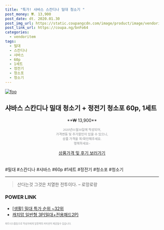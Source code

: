 ```yaml
--- 
title: "특가! 샤바스 스칸디나 밀대 청소기 " 
post_money: ₩. 13,900 
post_date: dt. 2020.01.30 
post_img_url: https://static.coupangcdn.com/image/product/image/vendoritem/2019/01/07/3640376374/660cc5f4-b385-40a7-829a-f9e2249af976.jpg 
post_link_url: https://coupa.ng/bnFo64 
categories: 
  - vendoritem 
tags: 
  - 밀대 
  - 스칸디나 
  - 샤바스 
  - 60p 
  - 1세트 
  - 정전기 
  - 청소포 
  - 청소기 
--- 
```

[![foo](https://static.coupangcdn.com/image/product/image/vendoritem/2019/01/07/3640376374/660cc5f4-b385-40a7-829a-f9e2249af976.jpg)](https://coupa.ng/bnFo64) 

## 샤바스 스칸디나 밀대 청소기 + 정전기 청소포 60p, 1세트 
<p style="text-align: center;">**₩ 13,900**</p> 
<p style="text-align: center;"><span style="color: #898c8f; font-family: Georgia,Times,serif; font-size: 0.75em;">2020년01월30일에 작성되어, <br>가격변동 및 추가할인이 있을 수 있으니,<br> 상품 가격을 꼭!확인해주세요.<br>행복하세요~</span> 
</p>	 
<div markdown="0" style="text-align: center;"><a href="https://coupa.ng/bnFo64" class="btn btn--success">상품가격 및 후기 보러가기</a></div> 
<br><br> 
  #밀대 #스칸디나 #샤바스 #60p #1세트 #정전기 #청소포 #청소기 
<hr> 

> 산다는것 그것은 치열한 전투이다.  – 로망로랑 


### POWER LINK

* <a href="https://blog.naver.com/sakai111/221789778841" target="_blank"> [생활] 밀대 특가 순위 ~32위</a>
* <a href="https://blog.naver.com/fasyy4321/221790480775" target="_blank">캐치맙 일반형 3P(밀대+전용패드2P)</a>

<span style="color: #898c8f; font-family: Georgia,Times,serif; font-size: 0.55em;">파트너스활동으로 작성자에게 일정액의 커미션이 제공될수 있습니다.</span> 
